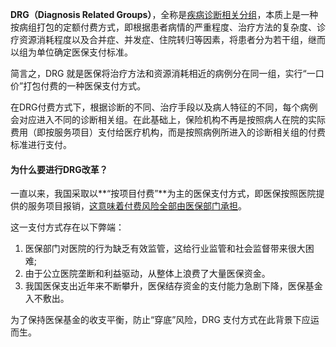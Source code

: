 **DRG（Diagnosis Related Groups）**，全称是<u>疾病诊断相关分组</u>，本质上是一种按病组打包的定额付费方式，即根据患者病情的严重程度、治疗方法的复杂度、诊疗资源消耗程度以及合并症、并发症、住院转归等因素，将患者分为若干组，继而以组为单位确定医保支付标准。

简言之，DRG 就是医保将治疗方法和资源消耗相近的病例分在同一组，实行“一口价”打包付费的一种医保支付方式。

在DRG付费方式下，根据诊断的不同、治疗手段以及病人特征的不同，每个病例会对应进入不同的诊断相关组。在此基础上，保险机构不再是按照病人在院的实际费用（即按服务项目）支付给医疗机构，而是按照病例所进入的诊断相关组的付费标准进行支付。

#### 为什么要进行DRG改革？

一直以来，我国采取以**“按项目付费”**为主的医保支付方式，即医保按照医院提供的服务项目报销，<u>这意味着付费风险全部由医保部门承担</u>。

这一支付方式存在以下弊端：

1. 医保部门对医院的行为缺乏有效监管，这给行业监管和社会监督带来很大困难;
2. 由于公立医院垄断和利益驱动，从整体上浪费了大量医保资金。
3. 我国医保支出近年来不断攀升，医保结存资金的支付能力急剧下降，医保基金入不敷出。

为了保持医保基金的收支平衡，防止“穿底”风险，DRG 支付方式在此背景下应运而生。